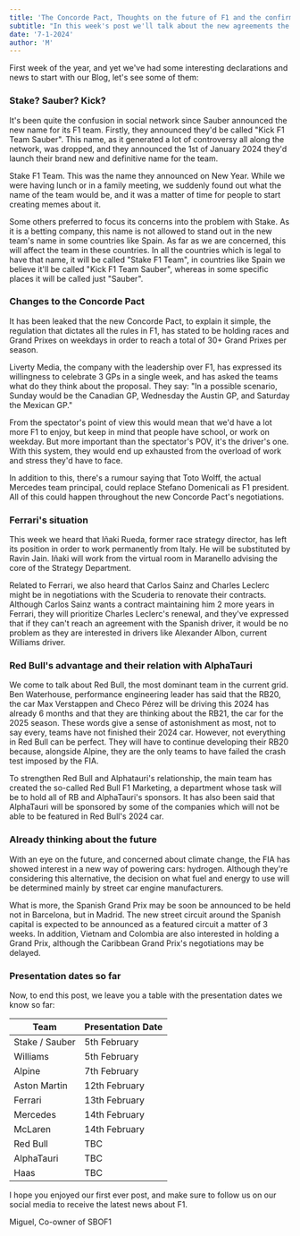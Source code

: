 ```yaml
---
title: 'The Concorde Pact, Thoughts on the future of F1 and the confirmed presentation dates.'
subtitle: "In this week's post we'll talk about the new agreements the Concorde Pact may have, apart from the future of F1 and some changes the teams want in their drivers."
date: '7-1-2024'
author: 'M'
---
```


First week of the year, and yet we've had some interesting declarations and news to start with our Blog, let's see some of them:

### Stake? Sauber? Kick?

It's been quite the confusion in social network since Sauber announced the new name for its F1 team. Firstly, they announced they'd be called "Kick F1 Team Sauber". This name, as it generated a lot of controversy all along the network, was dropped, and they announced the 1st of January 2024 they'd launch their brand new and definitive name for the team.

Stake F1 Team. This was the name they announced on New Year. While we were having lunch or in a family meeting, we suddenly found out what the name of the team would be, and it was a matter of time for people to start creating memes about it.

Some others preferred to focus its concerns into the problem with Stake. As it is a betting company, this name is not allowed to stand out in the new team's name in some countries like Spain.
As far as we are concerned, this will affect the team in these countries. In all the countries which is legal to have that name, it will be called "Stake F1 Team", in countries like Spain we believe it'll be called "Kick F1 Team Sauber", whereas in some specific places it will be called just "Sauber".

### Changes to the Concorde Pact

It has been leaked that the new Concorde Pact, to explain it simple, the regulation that dictates all the rules in F1, has stated to be holding races and Grand Prixes on weekdays in order to reach a total of 30+ Grand Prixes per season.

Liverty Media, the company with the leadership over F1, has expressed its willingness to celebrate 3 GPs in a single week, and has asked the teams what do they think about the proposal.
They say: "In a possible scenario, Sunday would be the Canadian GP, Wednesday the Austin GP, and Saturday the Mexican GP."

From the spectator's point of view this would mean that we'd have a lot more F1 to enjoy, but keep in mind that people have school, or work on weekday. But more important than the spectator's POV, it's the driver's one. With this system, they would end up exhausted from the overload of work and stress they'd have to face.

In addition to this, there's a rumour saying that Toto Wolff, the actual Mercedes team principal, could replace Stefano Domenicali as F1 president.
All of this could happen throughout the new Concorde Pact's negotiations.

### Ferrari's situation

This week we heard that Iñaki Rueda, former race strategy director, has left its position in order to work permanently from Italy. He will be substituted by Ravin Jain.
Iñaki will work from the virtual room in Maranello advising the core of the Strategy Department.

Related to Ferrari, we also heard that Carlos Sainz and Charles Leclerc might be in negotiations with the Scuderia to renovate their contracts.
Although Carlos Sainz wants a contract maintaining him 2 more years in Ferrari, they will prioritize Charles Leclerc's renewal, and they've expressed that if they can't reach an agreement with the Spanish driver, it would be no problem as they are interested in drivers like Alexander Albon, current Williams driver.

### Red Bull's advantage and their relation with AlphaTauri

We come to talk about Red Bull, the most dominant team in the current grid. Ben Waterhouse, performance engineering leader has said that the RB20, the car Max Verstappen and Checo Pérez will be driving this 2024 has already 6 months and that they are thinking about the RB21, the car for the 2025 season.
These words give a sense of astonishment as most, not to say every, teams have not finished their 2024 car. However, not everything in Red Bull can be perfect. They will have to continue developing their RB20 because, alongside Alpine, they are the only teams to have failed the crash test imposed by the FIA.

To strengthen Red Bull and Alphatauri's relationship, the main team has created the so-called Red Bull F1 Marketing, a department whose task will be to hold all of RB and AlphaTauri's sponsors.
It has also been said that AlphaTauri will be sponsored by some of the companies which will not be able to be featured in Red Bull's 2024 car.

### Already thinking about the future

With an eye on the future, and concerned about climate change, the FIA has showed interest in a new way of powering cars: hydrogen.
Although they're considering this alternative, the decision on what fuel and energy to use will be determined mainly by street car engine manufacturers.

What is more, the Spanish Grand Prix may be soon be announced to be held not in Barcelona, but in Madrid. The new street circuit around the Spanish capital is expected to be announced as a featured circuit a matter of 3 weeks. In addition, Vietnam and Colombia are also interested in holding a Grand Prix, although the Caribbean Grand Prix's negotiations may be delayed.

### Presentation dates so far

Now, to end this post, we leave you a table with the presentation dates we know so far:

| Team           | Presentation Date |
| -------------- | ----------------- |
| Stake / Sauber | 5th February      |
| Williams       | 5th February      |
| Alpine         | 7th February      |
| Aston Martin   | 12th February     |
| Ferrari        | 13th February     |
| Mercedes       | 14th February     |
| McLaren        | 14th February     |
| Red Bull       | TBC               |
| AlphaTauri     | TBC               |
| Haas           | TBC               |

I hope you enjoyed our first ever post, and make sure to follow us on our social media to receive the latest news about F1.

Miguel,
Co-owner of SBOF1
